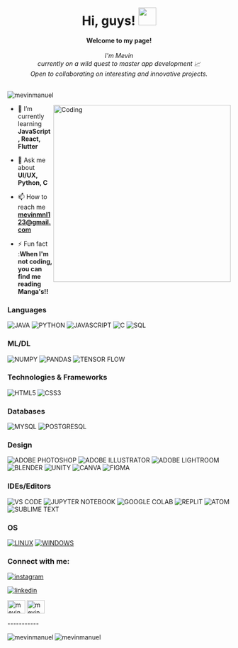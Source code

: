 <h1 align="center">Hi, guys! <img src="https://media.tenor.com/Wx9IEmZZXSoAAAAi/hi.gif" width="40px" /></h1>
<p align="center">
    <b>Welcome to my page!</b><br><br>
    <i>
        I'm Mevin <br>
        currently on a wild quest to master app development 📈<br>
        Open to collaborating on interesting and innovative projects.<br>
    </i><br>

<p align="left"> <img src="https://komarev.com/ghpvc/?username=mevinmanuel&label=Profile%20views&color=0e75b6&style=flat" alt="mevinmanuel" /> </p>

<img align="right" alt="Coding" width="400" src="https://orig00.deviantart.net/fad3/f/2016/098/0/4/flame__gif__by_mastercheesecake-d9y5gdr.png">


- 🌱 I’m currently learning **JavaScript, React, Flutter**

- 💬 Ask me about **UI/UX, Python, C**

- 📫 How to reach me **mevinmnl123@gmail.com**

- ⚡ Fun fact :**When I'm not coding, you can find me reading Manga's!!**



### Languages
![JAVA](https://img.shields.io/badge/Java-black?style=for-the-badge&logo=openjdk)
![PYTHON](https://img.shields.io/badge/Python-black?style=for-the-badge&logo=python)
![JAVASCRIPT](https://img.shields.io/badge/JavaScript-black?style=for-the-badge&logo=javascript)
![C](https://img.shields.io/badge/C-black?style=for-the-badge&logo=c)
![SQL](https://custom-icon-badges.demolab.com/badge/SQL-black?style=for-the-badge&logo=database)


### ML/DL
![NUMPY](https://img.shields.io/badge/Numpy-black?style=for-the-badge&logo=numpy)
![PANDAS](https://img.shields.io/badge/Pandas-black?style=for-the-badge&logo=pandas)
![TENSOR FLOW](https://img.shields.io/badge/TensorFlow-black?style=for-the-badge&logo=tensorflow)

### Technologies & Frameworks
![HTML5](https://img.shields.io/badge/HTML5-black?style=for-the-badge&logo=html5)
![CSS3](https://img.shields.io/badge/CSS3-black?style=for-the-badge&logo=css3)

### Databases
![MYSQL](https://img.shields.io/badge/MySQL-black?style=for-the-badge&logo=mysql)
![POSTGRESQL](https://img.shields.io/badge/PostgreSQL-black?style=for-the-badge&logo=postgresql)

### Design
![ADOBE PHOTOSHOP](https://img.shields.io/badge/Adobe_Photoshop-black?style=for-the-badge&logo=Adobe%20Photoshop)
![ADOBE ILLUSTRATOR](https://img.shields.io/badge/Adobe_illustrator-black?style=for-the-badge&logo=Adobe%20illustrator)
![ADOBE LIGHTROOM](https://img.shields.io/badge/Adobe_Lightroom-black?style=for-the-badge&logo=Adobe%20Lightroom)
![BLENDER](https://img.shields.io/badge/blender-black?&style=for-the-badge&logo=blender)
![UNITY](https://img.shields.io/badge/unity-black?&style=for-the-badge&logo=unity)
![CANVA](https://img.shields.io/badge/Canva-black?&style=for-the-badge&logo=Canva)
![FIGMA](https://img.shields.io/badge/Figma-black?style=for-the-badge&logo=figma)

### IDEs/Editors
![VS CODE](https://img.shields.io/badge/VS_Code-black?style=for-the-badge&logo=visual%20studio%20code&logoColor=blue)
![JUPYTER NOTEBOOK](https://img.shields.io/badge/Jupyter-black?&style=for-the-badge&logo=Jupyter)
![GOOGLE COLAB](https://img.shields.io/badge/Google_Colab-black?&style=for-the-badge&logo=Google-Colab)
![REPLIT](https://img.shields.io/badge/Replit-black?style=for-the-badge&logo=Replit)
![ATOM](https://img.shields.io/badge/Atom-black?style=for-the-badge&logo=atom)
![SUBLIME TEXT](https://img.shields.io/badge/Sublime_Text-black?style=for-the-badge&logo=sublime-text)

### OS
[![LINUX](https://img.shields.io/badge/Linux-black?style=for-the-badge&logo=Linux)](https://github.com/mevinmanuel)
[![WINDOWS](https://img.shields.io/badge/Windows-black?style=for-the-badge&logo=windows&logoColor=blue)](https://github.com/mevinmanuel)


<h3 align="left">Connect with me:</h3>
<p align="left">

[![instagram](https://img.shields.io/badge/instagram-black?style=for-the-badge&logo=instagram)](https://www.instagram.com/mevin_manuel/)

[![linkedin](https://img.shields.io/badge/linkedin-black?style=for-the-badge&logo=linkedin)]([https://www.instagram.com/mevin_manuel/](https://www.linkedin.com/in/mevin-manuel-b3b670275/))

<a href="https://www.linkedin.com/in/mevin-manuel-b3b670275/" target="blank"><img align="center" src="https://raw.githubusercontent.com/rahuldkjain/github-profile-readme-generator/master/src/images/icons/Social/linked-in-alt.svg" alt="mevin manuel" height="30" width="40" /></a>
<a href="https://instagram.com/mevin_manuel" target="blank"><img align="center" src="https://raw.githubusercontent.com/rahuldkjain/github-profile-readme-generator/master/src/images/icons/Social/instagram.svg" alt="mevin_manuel" height="30" width="40" /></a>
</p>
<p>     -----------</p>

<!-- -->
<!--<h3 align="left">Languages and Tools:</h3>
<p align="left"> <a href="https://developer.android.com" target="_blank" rel="noreferrer"> <img src="https://raw.githubusercontent.com/devicons/devicon/master/icons/android/android-original-wordmark.svg" alt="android" width="40" height="40"/> </a> <a href="https://www.blender.org/" target="_blank" rel="noreferrer"> <img src="https://download.blender.org/branding/community/blender_community_badge_white.svg" alt="blender" width="40" height="40"/> </a> <a href="https://www.cprogramming.com/" target="_blank" rel="noreferrer"> <img src="https://raw.githubusercontent.com/devicons/devicon/master/icons/c/c-original.svg" alt="c" width="40" height="40"/> </a> <a href="https://www.w3schools.com/cpp/" target="_blank" rel="noreferrer"> <img src="https://raw.githubusercontent.com/devicons/devicon/master/icons/cplusplus/cplusplus-original.svg" alt="cplusplus" width="40" height="40"/> </a> <a href="https://www.w3schools.com/css/" target="_blank" rel="noreferrer"> <img src="https://raw.githubusercontent.com/devicons/devicon/master/icons/css3/css3-original-wordmark.svg" alt="css3" width="40" height="40"/> </a> <a href="https://dart.dev" target="_blank" rel="noreferrer"> <img src="https://www.vectorlogo.zone/logos/dartlang/dartlang-icon.svg" alt="dart" width="40" height="40"/> </a> <a href="https://www.figma.com/" target="_blank" rel="noreferrer"> <img src="https://www.vectorlogo.zone/logos/figma/figma-icon.svg" alt="figma" width="40" height="40"/> </a> <a href="https://flutter.dev" target="_blank" rel="noreferrer"> <img src="https://www.vectorlogo.zone/logos/flutterio/flutterio-icon.svg" alt="flutter" width="40" height="40"/> </a> <a href="https://www.framer.com/" target="_blank" rel="noreferrer"> <img src="https://www.vectorlogo.zone/logos/framer/framer-icon.svg" alt="framer" width="40" height="40"/> </a> <a href="https://www.w3.org/html/" target="_blank" rel="noreferrer"> <img src="https://raw.githubusercontent.com/devicons/devicon/master/icons/html5/html5-original-wordmark.svg" alt="html5" width="40" height="40"/> </a> <a href="https://www.adobe.com/in/products/illustrator.html" target="_blank" rel="noreferrer"> <img src="https://www.vectorlogo.zone/logos/adobe_illustrator/adobe_illustrator-icon.svg" alt="illustrator" width="40" height="40"/> </a> <a href="https://www.java.com" target="_blank" rel="noreferrer"> <img src="https://raw.githubusercontent.com/devicons/devicon/master/icons/java/java-original.svg" alt="java" width="40" height="40"/> </a> <a href="https://developer.mozilla.org/en-US/docs/Web/JavaScript" target="_blank" rel="noreferrer"> <img src="https://raw.githubusercontent.com/devicons/devicon/master/icons/javascript/javascript-original.svg" alt="javascript" width="40" height="40"/> </a> <a href="https://www.mysql.com/" target="_blank" rel="noreferrer"> <img src="https://raw.githubusercontent.com/devicons/devicon/master/icons/mysql/mysql-original-wordmark.svg" alt="mysql" width="40" height="40"/> </a> <a href="https://www.oracle.com/" target="_blank" rel="noreferrer"> <img src="https://raw.githubusercontent.com/devicons/devicon/master/icons/oracle/oracle-original.svg" alt="oracle" width="40" height="40"/> </a> <a href="https://www.photoshop.com/en" target="_blank" rel="noreferrer"> <img src="https://raw.githubusercontent.com/devicons/devicon/master/icons/photoshop/photoshop-line.svg" alt="photoshop" width="40" height="40"/> </a> <a href="https://www.python.org" target="_blank" rel="noreferrer"> <img src="https://raw.githubusercontent.com/devicons/devicon/master/icons/python/python-original.svg" alt="python" width="40" height="40"/> </a> <a href="https://www.ruby-lang.org/en/" target="_blank" rel="noreferrer"> <img src="https://raw.githubusercontent.com/devicons/devicon/master/icons/ruby/ruby-original.svg" alt="ruby" width="40" height="40"/> </a> <a href="https://unity.com/" target="_blank" rel="noreferrer"> <img src="https://www.vectorlogo.zone/logos/unity3d/unity3d-icon.svg" alt="unity" width="40" height="40"/> </a> <a href="https://www.adobe.com/products/xd.html" target="_blank" rel="noreferrer"> <img src="https://cdn.worldvectorlogo.com/logos/adobe-xd.svg" alt="xd" width="40" height="40"/> </a> </p>

-->


<p><img align="left" src="https://github-readme-stats.vercel.app/api/top-langs?username=mevinmanuel&show_icons=true&theme=monokai&locale=en&layout=compact" alt="mevinmanuel" /></p>
<!-- <p>&nbsp;<img align="center" src="https://github-readme-stats.vercel.app/api?username=mevinmanuel&show_icons=true&theme=monokai&locale=en" alt="mevinmanuel" /></p> -->

<p><img align="center" src="https://github-readme-streak-stats.herokuapp.com/?user=mevinmanuel&theme=monokai" alt="mevinmanuel" /></p>
